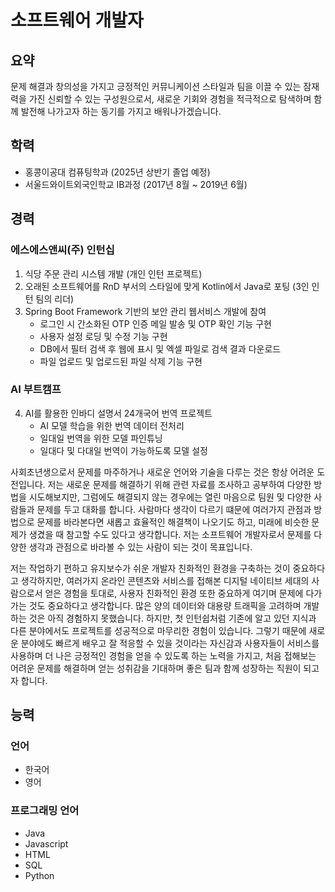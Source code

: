 
# 소프트웨어 개발자
## 요약
문제 해결과 창의성을 가지고 긍정적인 커뮤니케이션 스타일과 팀을 이끌 수 있는 잠재력을 가진 신뢰할 수 있는 구성원으로서, 새로운 기회와 경험을 적극적으로 탐색하며 함께 발전해 나가고자 하는 동기를 가지고 배워나가겠습니다.

## 학력
- 홍콩이공대 컴퓨팅학과 (2025년 상반기 졸업 예정)
- 서울드와이트외국인학교 IB과정 (2017년 8월 ~ 2019년 6월)

## 경력
### 에스에스앤씨(주) 인턴십
1. 식당 주문 관리 시스템 개발 (개인 인턴 프로젝트)
2. 오래된 소프트웨어를 RnD 부서의 스타일에 맞게 Kotlin에서 Java로 포팅 (3인 인턴 팀의 리더)
3. Spring Boot Framework 기반의 보안 관리 웹서비스 개발에 참여
   - 로그인 시 간소화된 OTP 인증 메일 발송 및 OTP 확인 기능 구현
   - 사용자 설정 로딩 및 수정 기능 구현
   - DB에서 필터 검색 후 웹에 표시 및 엑셀 파일로 검색 결과 다운로드
   - 파일 업로드 및 업로드된 파일 삭제 기능 구현

### AI 부트캠프
4. AI를 활용한 인바디 설명서 24개국어 번역 프로젝트
   - AI 모델 학습을 위한 번역 데이터 전처리
   - 일대일 번역을 위한 모델 파인튜닝
   - 일대다 및 다대일 번역이 가능하도록 모델 설정
  
사회초년생으로서 문제를 마주하거나 새로운 언어와 기술을 다루는 것은 항상 어려운 도전입니다. 저는 새로운 문제를 해결하기 위해 관련 자료를 조사하고 공부하여 다양한 방법을 시도해보지만, 그럼에도 해결되지 않는 경우에는 열린 마음으로 팀원 및 다양한 사람들과 문제를 두고 대화를 합니다. 사람마다 생각이 다르기 떄문에 여러가지 관점과 방법으로 문제를 바라본다면 새롭고 효율적인 해결책이 나오기도 하고, 미래에 비슷한 문제가 생겼을 때 참고할 수도 있다고 생각합니다. 저는 소프트웨어 개발자로서 문제를 다양한 생각과 관점으로 바라볼 수 있는 사람이 되는 것이 목표입니다.<br>

저는 작업하기 편하고 유지보수가 쉬운 개발자 친화적인 환경을 구축하는 것이 중요하다고 생각하지만, 여러가지 온라인 콘텐츠와 서비스를 접해본 디지털 네이티브 세대의 사람으로서 얻은 경험을 토대로, 사용자 친화적인 환경 또한 중요하게 여기며 문제에 다가가는 것도 중요하다고 생각합니다. 많은 양의 데이터와 대용량 트래픽을 고려하며 개발하는 것은 아직 경험하지 못했습니다. 하지만, 첫 인턴쉽처럼 기존에 알고 있던 지식과 다른 분야에서도 프로젝트를 성공적으로 마무리한 경험이 있습니다. 그렇기 때문에 새로운 분야에도 빠르게 배우고 잘 적응할 수 있을 것이라는 자신감과 사용자들이 서비스를 사용하며 더 나은 긍정적인 경험을 얻을 수 있도록 하는 노력을 가지고, 처음 접해보는 어려운 문제를 해결하며 얻는 성취감을 기대하며 좋은 팀과 함께 성장하는 직원이 되고자 합니다.

## 능력
### 언어
- 한국어
- 영어

### 프로그래밍 언어
- Java
- Javascript
- HTML
- SQL
- Python

<!--
# Software Developer 

## Summary
Hardworking undergraduate student with demonstrated commitment to problem-solving and creativity. A reliable member with a possitive communication style and the potential to manage a team as a leader. An active learner pursuing new opportunities and experiences with a motivated attitude to participate in moving forward together. 

## Education
- BSc in Computing at The Hong Kong Polytechnic University <br> (Expecting to graduate May 2025)
- Ininternational Baccalaureate at Dwight School Seoul <br> (Aug 2017 - June 2019)

## Work Experience

### Internship at SSNC
1. Order management system for a restaurant (Individual Intern Project)
2. Ported an old software to the styles corresponding to the RnD department, from Kotlin to Java (Leader of a 3-person team)
3. Participated in developing both front- and back-end of security management web service based on Spring Frameworks
   - Sending simplified OTP notification emails and checking OTP
   - Loading and editting the user settings
   - Searching filtered entries from DB
   - Downloading search results as excel file
   - Uploading and deleting uploaded file(s)
   

### Group Project in AI Programming Training Course
- InBody User Manual Translation into 24 Different Languages using AI
   - Preprocessed translation data for training an AI model
   - Fine-tuned a model for one-to-one translation
   - Configured the model to perform one-to-many and many-to-one translation tasks

As a newcomer to the society, facing real-life problems and handling new languages and techniques are always challenges of getting used to. I experiment with any possible methods I can think of to solve the problems I face, but when nothing seem to work, I often communicate with open mind to other people, even to those working in different fields, as each people has different approaches to the problem. Combining unique ideas sometimes provide me an efficient solution, which could be used again for solving any challenges in the future. I am looking forward to learn various perspectives to approaching a problem as a software developer.

## Skills
### Language
- Korean
- English

### Programming Language
- Java
- Javascript
- HTML
- SQL
- Python
-->
